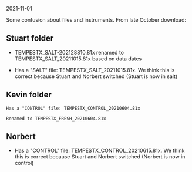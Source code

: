 2021-11-01

Some confusion about files and instruments. From late October download:

## Stuart folder

* TEMPESTX_SALT-202128810.81x renamed to TEMPESTX_SALT_20211015.81x based on data dates

* Has a "SALT" file: TEMPESTX_SALT_20211015.81x. We think this is correct because Stuart and Norbert switched (Stuart is now in salt)


## Kevin folder

	Has a "CONTROL" file: TEMPESTX_CONTROL_20210604.81x

	Renamed to TEMPESTX_FRESH_20210604.81x

## Norbert

* Has a "CONTROL" file: TEMPESTX_CONTROL_20210615.81x. We think this is correct because Stuart and Norbert switched (Norbert is now in control)
